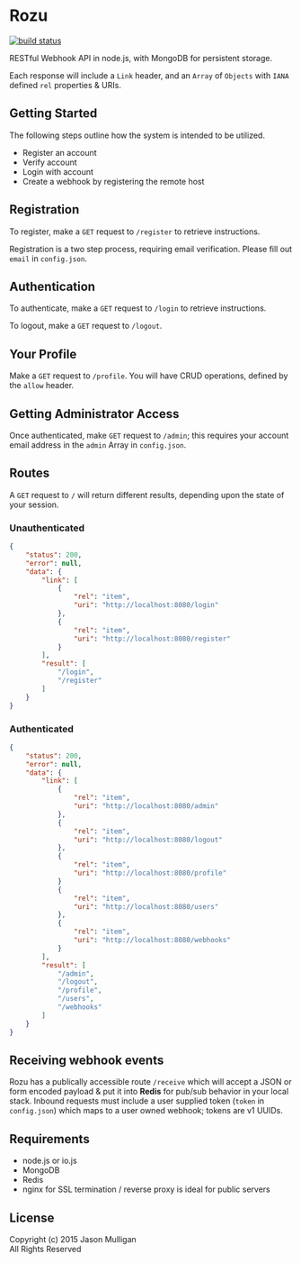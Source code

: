 # Rozu

[![build status](https://secure.travis-ci.org/avoidwork/rozu.svg)](http://travis-ci.org/avoidwork/rozu)

RESTful Webhook API in node.js, with MongoDB for persistent storage. 

Each response will include a `Link` header, and an `Array` of `Objects` with `IANA` defined `rel` properties & URIs.

## Getting Started
The following steps outline how the system is intended to be utilized.

- Register an account
- Verify account
- Login with account
- Create a webhook by registering the remote host


## Registration
To register, make a `GET` request to `/register` to retrieve instructions.

Registration is a two step process, requiring email verification. Please fill out `email` in `config.json`.

## Authentication
To authenticate, make a `GET` request to `/login` to retrieve instructions.

To logout, make a `GET` request to `/logout`.

## Your Profile
Make a `GET` request to `/profile`. You will have CRUD operations, defined by the `allow` header.

## Getting Administrator Access
Once authenticated, make `GET` request to `/admin`; this requires your account email address in the `admin` Array in `config.json`.

## Routes
A `GET` request to `/` will return different results, depending upon the state of your session.

### Unauthenticated

```json
{
	"status": 200,
	"error": null,
	"data": {
		"link": [
			{
				"rel": "item",
				"uri": "http://localhost:8080/login"
			},
			{
				"rel": "item",
				"uri": "http://localhost:8080/register"
			}
		],
		"result": [
			"/login",
			"/register"
		]
	}
}
```

### Authenticated

```json
{
	"status": 200,
	"error": null,
	"data": {
		"link": [
			{
				"rel": "item",
				"uri": "http://localhost:8080/admin"
			},
			{
				"rel": "item",
				"uri": "http://localhost:8080/logout"
			},
			{
				"rel": "item",
				"uri": "http://localhost:8080/profile"
			}
			{
				"rel": "item",
				"uri": "http://localhost:8080/users"
			},
			{
				"rel": "item",
				"uri": "http://localhost:8080/webhooks"
			}
		],
		"result": [
			"/admin",
			"/logout",
			"/profile",
			"/users",
			"/webhooks"
		]
	}
}
```

## Receiving webhook events
Rozu has a publically accessible route `/receive` which will accept a JSON or form encoded payload & put it into **Redis**
for pub/sub behavior in your local stack. Inbound requests must include a user supplied token (`token` in `config.json`)
which maps to a user owned webhook; tokens are v1 UUIDs.

## Requirements
- node.js or io.js
- MongoDB
- Redis
- nginx for SSL termination / reverse proxy is ideal for public servers

## License
Copyright (c) 2015 Jason Mulligan  
All Rights Reserved